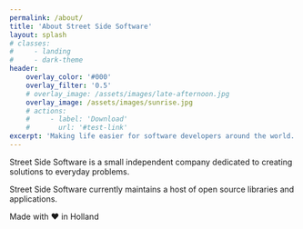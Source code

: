 ```yaml
---
permalink: /about/
title: 'About Street Side Software'
layout: splash
# classes:
#     - landing
#     - dark-theme
header:
    overlay_color: '#000'
    overlay_filter: '0.5'
    # overlay_image: /assets/images/late-afternoon.jpg
    overlay_image: /assets/images/sunrise.jpg
    # actions:
    #     - label: 'Download'
    #       url: '#test-link'
excerpt: 'Making life easier for software developers around the world.'
---
```


Street Side Software is a small independent company dedicated to creating solutions to everyday problems.

Street Side Software currently maintains a host of open source libraries and applications.

Made with ❤️ in Holland
